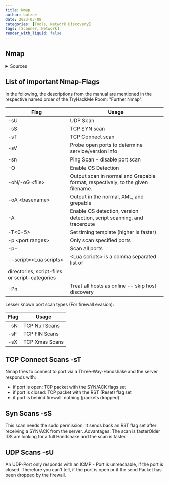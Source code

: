 ```yaml
---
title: Nmap
author: butzee
date: 2023-03-08
categories: [Tools, Network Discovery]
tags: [Scanner, Network]
render_with_liquid: false
---
```

## Nmap

<details>
	<summary>Sources</summary>
	<details>
        <summary>TryHackMe - Further Nmap</summary>
        <a href="https://tryhackme.com/room/furthernmap">Further Nmap</a> - An in depth look at scanning with Nmap, a powerful network scanning tool. 
    </details>
    <br>
</details>

## List of important Nmap-Flags

In the following, the descriptions from the manual are mentioned in the respective named order of the TryHackMe Room: "Further Nmap".

|Flag|Usage|
|---|---|
| -sU | UDP Scan|
| -sS | TCP SYN scan|
| -sT | TCP Connect scan|
| -sV | Probe open ports to determine service/version info|
| -sn | Ping Scan - disable port scan|
| -O | Enable OS Detection|
| -oN/-oG \<file\> | Output scan in normal and Grepable format, respectively, to the given filename.|
| -oA \<basename\>| Output in the normal, XML, and grepable|
| -A| Enable OS detection, version detection, script scanning, and traceroute|
| -T<0-5>| Set timing template (higher is faster)|
| -p \<port ranges\> | Only scan specified ports|
| -p- | Scan all ports|
|--script=\<Lua scripts\> | \<Lua scripts\> is a comma separated list of
           directories, script-files or script-categories|
| -Pn | Treat all hosts as online -- skip host discovery|


Lesser known port scan types (For firewall evasion):

|Flag|Usage|
|---|---|
| -sN | TCP Null Scans|
| -sF | TCP FIN Scans |
| -sX | TCP Xmas Scans|

## TCP Connect Scans -sT
Nmap tries to connect to port via a Three-Way-Handshake and the server responds with:
- if port is open: TCP packet with the SYN/ACK flags set
- if port is closed: TCP packet with the RST (Reset) flag set
- if port is behind firewall: nothing (packets dropped)

## Syn Scans -sS
This scan needs the sudo permission. It sends back an RST flag set after receiving a SYN/ACK from the server. Advantages: The scan is fasterOlder IDS are looking for a full Handshake and the scan is faster.

## UDP Scans -sU
An UDP-Port only responds with an ICMP - Port is unreachable, if the port is closed. Therefore you can't tell, if the port is open or if the send Packet has been dropped by the firewall.
